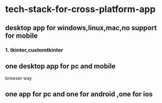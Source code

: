 # tech-stack-for-cross-platform-app


## desktop app for windows,linux,mac,no support for mobile

### 1. tkinter,customtkinter


## one desktop app for pc and mobile

browser way

## one app for pc and one for android ,one for ios



